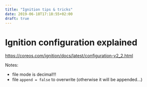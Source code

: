 ```yaml
---
title: "Ignition tips & tricks"
date: 2019-06-18T17:18:55+02:00
draft: true
---
```


# Ignition configuration explained

https://coreos.com/ignition/docs/latest/configuration-v2_2.html


Notes:
* file mode is decimal!!!
* file `append = false` to overwrite (otherwise it will be appended...)
